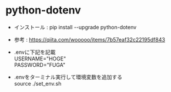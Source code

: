 # python-dotenv
- インストール : pip install --upgrade python-dotenv
- 参考 : https://qiita.com/wooooo/items/7b57eaf32c22195df843

- .envに下記を記載  
USERNAME="HOGE"  
PASSWORD="FUGA"  

- .envをターミナル実行して環境変数を追加する  
source ./set_env.sh  